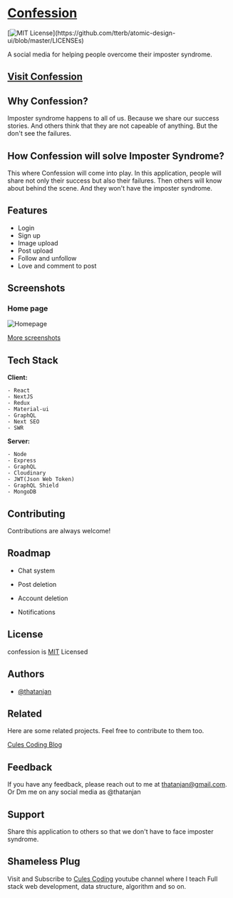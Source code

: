 # [Confession](https://con-fession.vercel.app/)

[![MIT License](https://img.shields.io/apm/l/atomic-design-ui.svg?)](https://github.com/tterb/atomic-design-ui/blob/master/LICENSEs)

A social media for helping people overcome their imposter syndrome.

## [Visit Confession](https://con-fession.vercel.app/)

## Why Confession?

Imposter syndrome happens to all of us. Because we share our success stories.
And others think that they are not capeable of anything. But the don't see the
failures.

## How Confession will solve Imposter Syndrome?

This where Confession will come into play. In this application, people will share
not only their success but also their failures. Then others will know about
behind the scene. And they won't have the imposter syndrome.

## Features

- Login
- Sign up
- Image upload
- Post upload
- Follow and unfollow
- Love and comment to post

## Screenshots

### Home page

![Homepage](https://raw.githubusercontent.com/thatanjan/confession/master/screenshots/homepage.png)

[More screenshots](https://github.com/thatanjan/confession/blob/master/screenshots.md)

## Tech Stack

**Client:**

    - React
    - NextJS
    - Redux
    - Material-ui
    - GraphQL
    - Next SEO
    - SWR

**Server:**

    - Node
    - Express
    - GraphQL
    - Cloudinary
    - JWT(Json Web Token)
    - GraphQL Shield
    - MongoDB

## Contributing

Contributions are always welcome!

## Roadmap

- Chat system

- Post deletion

- Account deletion

- Notifications

## License

confession is [MIT](https://github.com/thatanjan/confession/blob/master/LICENSE) Licensed

## Authors

- [@thatanjan](https://thatanjan.me)

## Related

Here are some related projects. Feel free to contribute to them too.

[Cules Coding Blog](https://www.culescoding.space/)

## Feedback

If you have any feedback, please reach out to me at thatanjan@gmail.com.
Or Dm me on any social media as @thatanjan

## Support

Share this application to others so that we don't have to face imposter syndrome.

## Shameless Plug

Visit and Subscribe to [Cules Coding](https://www.youtube.com/channel/UCBaGowNYTUsm3IDaHbLRMYw?sub_confirmation=1)
youtube channel where I teach Full stack web development, data structure, algorithm and so on.
